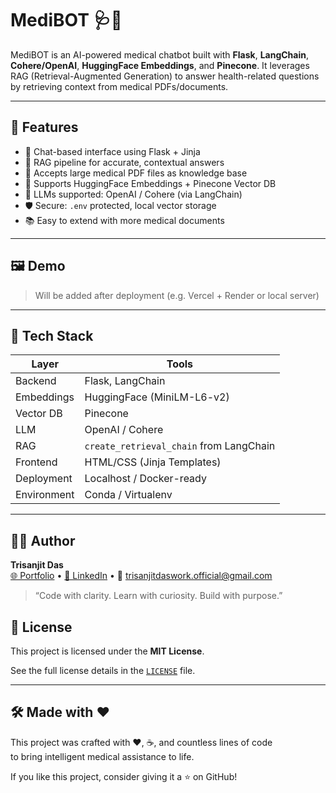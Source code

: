 # MediBOT 🩺🤖

MediBOT is an AI-powered medical chatbot built with **Flask**, **LangChain**, **Cohere/OpenAI**, **HuggingFace Embeddings**, and **Pinecone**. It leverages RAG (Retrieval-Augmented Generation) to answer health-related questions by retrieving context from medical PDFs/documents.

---

## 🚀 Features

- 💬 Chat-based interface using Flask + Jinja
- 🔎 RAG pipeline for accurate, contextual answers
- 📄 Accepts large medical PDF files as knowledge base
- 🧠 Supports HuggingFace Embeddings + Pinecone Vector DB
- 🧬 LLMs supported: OpenAI / Cohere (via LangChain)
- 🛡️ Secure: `.env` protected, local vector storage
- 📚 Easy to extend with more medical documents

---

## 🖼️ Demo

> Will be added after deployment (e.g. Vercel + Render or local server)

---

## 🧰 Tech Stack

| Layer | Tools |
|------|-------|
| Backend | Flask, LangChain |
| Embeddings | HuggingFace (MiniLM-L6-v2) |
| Vector DB | Pinecone |
| LLM | OpenAI / Cohere |
| RAG | `create_retrieval_chain` from LangChain |
| Frontend | HTML/CSS (Jinja Templates) |
| Deployment | Localhost / Docker-ready |
| Environment | Conda / Virtualenv |

---

## 👨‍💻 Author

**Trisanjit Das**  
[🌐 Portfolio](https://trisanjit-rising-hope.netlify.app) • [💼 LinkedIn](https://www.linkedin.com/in/trisanjit-das-60482728b) • 📧 trisanjitdaswork.official@gmail.com



> “Code with clarity. Learn with curiosity. Build with purpose.”



## 📜 License

This project is licensed under the **MIT License**.



See the full license details in the [`LICENSE`](./LICENSE) file.


---
## 🛠️ Made with ❤️

This project was crafted with ❤️, ☕, and countless lines of code  
to bring intelligent medical assistance to life.

If you like this project, consider giving it a ⭐ on GitHub!